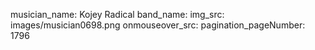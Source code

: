 musician_name: Kojey Radical
band_name: 
img_src: images/musician0698.png
onmouseover_src: 
pagination_pageNumber: 1796